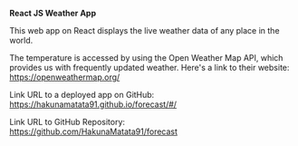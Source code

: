 **React JS Weather App**

This web app on React displays the live weather data of any place in the world.

The temperature is accessed by using the Open Weather Map API, which provides us with frequently updated weather. 
Here's a link to their website: https://openweathermap.org/

Link URL to a deployed app on GitHub: https://hakunamatata91.github.io/forecast/#/

Link URL to GitHub Repository: https://github.com/HakunaMatata91/forecast

